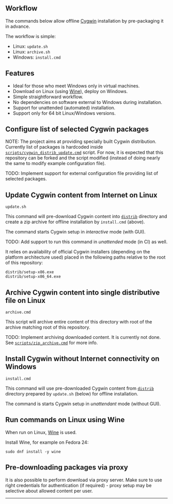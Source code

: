 
## Workflow ##

The commands below allow
offline [Cygwin][1] installation
by pre-packaging it in advance.

The workflow is simple:

*   Linux: `update.sh`
*   Linux: `archive.sh`
*   Windows: `install.cmd`

## Features ##

*   Ideal for those who meet Windows only in virtual machines.
*   Download on Linux (using [Wine][3]), deploy on Windows.
*   Simple straightforward workflow.
*   No dependencies on software external to Windows during installation.
*   Support for unattended (automated) installation.
*   Support only for 64 bit Linux/Windows versions.

## Configure list of selected Cygwin packages ##

NOTE:
The project aims at providing specially built Cygwin distribution.
Currently list of packages is hardcoded inside
[`scripts/cygwin_distrib_update.cmd`][5] script.
For now, it is expected that this repository can be forked and
the script modified (instead of doing nearly the same to modify
example configuration file).

TODO:
Implement support for external configuration file
providing list of selected packages.

## Update Cygwin content from Internet on Linux ##

```
update.sh
```

This command will pre-download Cygwin content into [`distrib`][2] directory
and create a zip archive for offline installation by `install.cmd` (above).

The command starts Cygwin setup in _interactive_ mode (with GUI).

TODO:
Add support to run this command in _unattended_ mode (in CI) as well.

It relies on availability of official Cygwin installers
(depending on the platform architecture used)
placed in the following paths relative to the root of this repository:

```
distrib/setup-x86.exe
distrib/setup-x86_64.exe
```

## Archive Cygwin content into single distributive file on Linux ##

```
archive.cmd
```

This script will archive entire content of this directory
with root of the archive matching root of this repository.

TODO:
Implement archiving downloaded content. It is currently not done.
See [`scripts/zip_archive.cmd`][6] for more info.

## Install Cygwin without Internet connectivity on Windows ##

```
install.cmd
```

This command will use pre-downloaded Cygwin content from [`distrib`][2]
directory prepared by `update.sh` (below) for offline installation.

The command is starts Cygwin setup in _unattendant_ mode (without GUI).

## Run commands on Linux using Wine ##

When run on Linux, [Wine][3] is used.

Install Wine, for example on Fedora 24:

```
sudo dnf install -y wine
```

## Pre-downloading packages via proxy ##

It is also possible to perform download via proxy server.
Make sure to use right credentials for authentication (if required) -
proxy setup may be selective about allowed content per user.

---

[1]: https://www.cygwin.com/
[2]: /distrib
[3]: https://www.winehq.org/
[5]: /scripts/cygwin_distrib_update.cmd
[6]: /scripts/zip_archive.cmd

